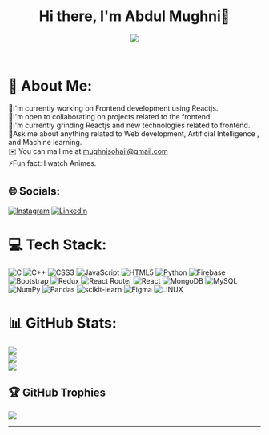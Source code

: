 <body>
  <div align="center">
    <h1> Hi there, I'm Abdul Mughni👋<a href="#"></h1>
  </div>
<p align="center">
  <a href="https://github.com/Abdulix"><img src="https://readme-typing-svg.herokuapp.com?lines=Computer+Science+Student;Full+Stack+Web+Developer;DS%20|%20AI%20|%20ML|%20MYSQL|%20Enthusiast;Always%20learning%20new%20Technology&center=true&width=500&height=50"></a>
  
</p>

<br>


# 💫 About Me:
🔭I'm currently working on Frontend development using Reactjs.<br>
🤝I'm open to collaborating on projects related to the frontend.<br>
🌱I'm currently grinding Reactjs and new technologies related to frontend.<br>
💬Ask me about anything related to Web development, Artificial Intelligence , and Machine learning.<br>
✉️ You can mail me at mughnisohail@gmail.com<br>⚡Fun fact: I watch Animes.


## 🌐 Socials:
[![Instagram](https://img.shields.io/badge/Instagram-%23E4405F.svg?logo=Instagram&logoColor=white)](https://instagram.com/abdulmughni978 ) [![LinkedIn](https://img.shields.io/badge/LinkedIn-%230077B5.svg?logo=linkedin&logoColor=white)](https://linkedin.com/in/abdulmughni978 ) 

# 💻 Tech Stack:
![C](https://img.shields.io/badge/c-%2300599C.svg?style=flat&logo=c&logoColor=white) ![C++](https://img.shields.io/badge/c++-%2300599C.svg?style=flat&logo=c%2B%2B&logoColor=white) ![CSS3](https://img.shields.io/badge/css3-%231572B6.svg?style=flat&logo=css3&logoColor=white) ![JavaScript](https://img.shields.io/badge/javascript-%23323330.svg?style=flat&logo=javascript&logoColor=%23F7DF1E) ![HTML5](https://img.shields.io/badge/html5-%23E34F26.svg?style=flat&logo=html5&logoColor=white) ![Python](https://img.shields.io/badge/python-3670A0?style=flat&logo=python&logoColor=ffdd54) ![Firebase](https://img.shields.io/badge/firebase-%23039BE5.svg?style=flat&logo=firebase) ![Bootstrap](https://img.shields.io/badge/bootstrap-%23563D7C.svg?style=flat&logo=bootstrap&logoColor=white) ![Redux](https://img.shields.io/badge/redux-%23593d88.svg?style=flat&logo=redux&logoColor=white) ![React Router](https://img.shields.io/badge/React_Router-CA4245?style=flat&logo=react-router&logoColor=white) ![React](https://img.shields.io/badge/react-%2320232a.svg?style=flat&logo=react&logoColor=%2361DAFB) ![MongoDB](https://img.shields.io/badge/MongoDB-%234ea94b.svg?style=flat&logo=mongodb&logoColor=white) ![MySQL](https://img.shields.io/badge/mysql-%2300f.svg?style=flat&logo=mysql&logoColor=white) ![NumPy](https://img.shields.io/badge/numpy-%23013243.svg?style=flat&logo=numpy&logoColor=white) ![Pandas](https://img.shields.io/badge/pandas-%23150458.svg?style=flat&logo=pandas&logoColor=white) ![scikit-learn](https://img.shields.io/badge/scikit--learn-%23F7931E.svg?style=flat&logo=scikit-learn&logoColor=white) 	![Figma](https://img.shields.io/badge/figma-%23F24E1E.svg?style=flat&logo=figma&logoColor=white) ![LINUX](https://img.shields.io/badge/Linux-FCC624?style=flat&logo=linux&logoColor=black)
# 📊 GitHub Stats:

![](https://github-readme-stats.vercel.app/api?username=Abdulix&theme=highcontrast&hide_border=true&include_all_commits=true&count_private=true)<br/>
![](https://github-readme-streak-stats.herokuapp.com/?user=Abdulix&theme=highcontrast&hide_border=true)<br/>
![](https://github-readme-stats.vercel.app/api/top-langs/?username=Abdulix&theme=highcontrast&hide_border=true&include_all_commits=true&count_private=true&layout=compact)

## 🏆 GitHub Trophies
![](https://github-profile-trophy.vercel.app/?username=Abdulix&theme=juicyfresh&no-frame=false&no-bg=false&margin-w=4)

---

